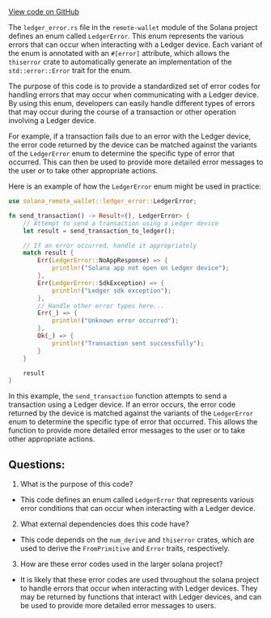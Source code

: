 
[View code on GitHub](https://github.com/solana-labs/solana/blob/master/remote-wallet/src/ledger_error.rs)

The `ledger_error.rs` file in the `remote-wallet` module of the Solana project defines an enum called `LedgerError`. This enum represents the various errors that can occur when interacting with a Ledger device. Each variant of the enum is annotated with an `#[error]` attribute, which allows the `thiserror` crate to automatically generate an implementation of the `std::error::Error` trait for the enum. 

The purpose of this code is to provide a standardized set of error codes for handling errors that may occur when communicating with a Ledger device. By using this enum, developers can easily handle different types of errors that may occur during the course of a transaction or other operation involving a Ledger device. 

For example, if a transaction fails due to an error with the Ledger device, the error code returned by the device can be matched against the variants of the `LedgerError` enum to determine the specific type of error that occurred. This can then be used to provide more detailed error messages to the user or to take other appropriate actions. 

Here is an example of how the `LedgerError` enum might be used in practice:

```rust
use solana_remote_wallet::ledger_error::LedgerError;

fn send_transaction() -> Result<(), LedgerError> {
    // Attempt to send a transaction using a Ledger device
    let result = send_transaction_to_ledger();

    // If an error occurred, handle it appropriately
    match result {
        Err(LedgerError::NoAppResponse) => {
            println!("Solana app not open on Ledger device");
        },
        Err(LedgerError::SdkException) => {
            println!("Ledger sdk exception");
        },
        // Handle other error types here...
        Err(_) => {
            println!("Unknown error occurred");
        },
        Ok(_) => {
            println!("Transaction sent successfully");
        }
    }

    result
}
```

In this example, the `send_transaction` function attempts to send a transaction using a Ledger device. If an error occurs, the error code returned by the device is matched against the variants of the `LedgerError` enum to determine the specific type of error that occurred. This allows the function to provide more detailed error messages to the user or to take other appropriate actions.
## Questions: 
 1. What is the purpose of this code?
- This code defines an enum called `LedgerError` that represents various error conditions that can occur when interacting with a Ledger device.

2. What external dependencies does this code have?
- This code depends on the `num_derive` and `thiserror` crates, which are used to derive the `FromPrimitive` and `Error` traits, respectively.

3. How are these error codes used in the larger solana project?
- It is likely that these error codes are used throughout the solana project to handle errors that occur when interacting with Ledger devices. They may be returned by functions that interact with Ledger devices, and can be used to provide more detailed error messages to users.